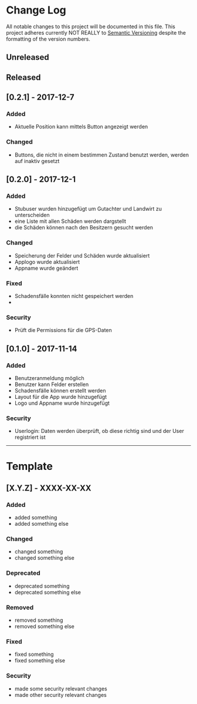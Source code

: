 # Change Log
All notable changes to this project will be documented in this file.
This project adheres currently NOT REALLY to [Semantic Versioning](http://semver.org/) despite the formatting of the version numbers.

## Unreleased

## Released
## [0.2.1] - 2017-12-7

### Added

- Aktuelle Position kann mittels Button angezeigt werden

### Changed

- Buttons, die nicht in einem bestimmen Zustand benutzt werden, werden auf inaktiv gesetzt


## [0.2.0] - 2017-12-1

### Added

- Stubuser wurden hinzugefügt um Gutachter und Landwirt zu unterscheiden
- eine Liste mit allen Schäden werden dargstellt
- die Schäden können nach den Besitzern gesucht werden


### Changed

- Speicherung der Felder und Schäden wurde aktualisiert
- Applogo wurde aktualisiert
- Appname wurde geändert


### Fixed

- Schadensfälle konnten nicht gespeichert werden
- 

### Security

- Prüft die Permissions für die GPS-Daten


## [0.1.0] - 2017-11-14

### Added

- Benutzeranmeldung möglich
- Benutzer kann Felder erstellen
- Schadensfälle können erstellt werden
- Layout für die App wurde hinzugefügt
- Logo und Appname wurde hinzugefügt

### Security

- Userlogin: Daten werden überprüft, ob diese richtig sind und der User registriert ist


















---



# Template

## [X.Y.Z] - XXXX-XX-XX

### Added

- added something
- added something else

### Changed

- changed something
- changed something else

### Deprecated

- deprecated something
- deprecated something else

### Removed

- removed something
- removed something else

### Fixed

- fixed something
- fixed something else

### Security

- made some security relevant changes
- made other security relevant changes